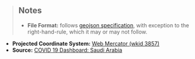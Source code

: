 >## Notes
> * **File Format:**  follows [geojson specification](https://tools.ietf.org/html/rfc7946), with exception to the right-hand-rule, which it may or may not follow. 
* **Projected Coordinate System:** [Web Mercator (wkid 3857)](https://developers.arcgis.com/rest/services-reference/projected-coordinate-systems.htm)
* **Source:** [COVID 19 Dashboard: Saudi Arabia](https://covid19.moh.gov.sa/)

